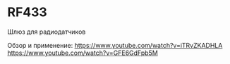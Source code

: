 # RF433
Шлюз для радиодатчиков

Обзор и применение: 
https://www.youtube.com/watch?v=iTRvZKADHLA
https://www.youtube.com/watch?v=GFE6GdFpb5M
